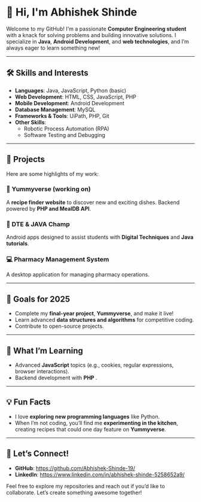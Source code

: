 # 👋 Hi, I'm Abhishek Shinde  

Welcome to my GitHub! I'm a passionate **Computer Engineering student** with a knack for solving problems and building innovative solutions. I specialize in **Java**, **Android Development**, and **web technologies**, and I’m always eager to learn something new!  

---

## 🛠️ Skills and Interests  
- **Languages**: Java, JavaScript, Python (basic)  
- **Web Development**: HTML, CSS, JavaScript, PHP  
- **Mobile Development**: Android Development  
- **Database Management**: MySQL  
- **Frameworks & Tools**: UiPath, PHP, Git  
- **Other Skills**:  
  - Robotic Process Automation (RPA)   
  - Software Testing and Debugging  

---

## 🚀 Projects  
Here are some highlights of my work:  
### 🌟 Yummyverse (working on)  
A **recipe finder website** to discover new and exciting dishes. Backend powered by **PHP and MealDB API**.  

### 📱 DTE & JAVA Champ  
Android apps designed to assist students with **Digital Techniques** and **Java tutorials**.  

### 💻 Pharmacy Management System  
A desktop application for managing pharmacy operations.  
  
---

## 🎯 Goals for 2025  
- Complete my **final-year project**, **Yummyverse**, and make it live!  
- Learn advanced **data structures and algorithms** for competitive coding.  
- Contribute to open-source projects.  

---

## 📖 What I’m Learning  
- Advanced **JavaScript** topics (e.g., cookies, regular expressions, browser interactions).  
- Backend development with **PHP** .  

---

## 💡 Fun Facts  
- I love **exploring new programming languages** like Python.  
- When I’m not coding, you’ll find me **experimenting in the kitchen**, creating recipes that could one day feature on **Yummyverse**.    

---

## 🤝 Let’s Connect!  
- **GitHub**: https://github.com/Abhishek-Shinde-19/
- **LinkedIn**: https://www.linkedin.com/in/abhishek-shinde-5258652a9/

Feel free to explore my repositories and reach out if you’d like to collaborate. Let’s create something awesome together!  
